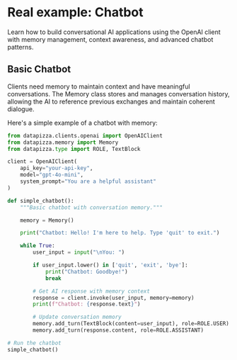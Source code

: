 # Real example: Chatbot

Learn how to build conversational AI applications using the OpenAI client with memory management, context awareness, and advanced chatbot patterns.

## Basic Chatbot


Clients need memory to maintain context and have meaningful conversations. The Memory class stores and manages conversation history, allowing the AI to reference previous exchanges and maintain coherent dialogue.

Here's a simple example of a chatbot with memory:

```python
from datapizza.clients.openai import OpenAIClient
from datapizza.memory import Memory
from datapizza.type import ROLE, TextBlock

client = OpenAIClient(
    api_key="your-api-key",
    model="gpt-4o-mini",
    system_prompt="You are a helpful assistant"
)

def simple_chatbot():
    """Basic chatbot with conversation memory."""

    memory = Memory()

    print("Chatbot: Hello! I'm here to help. Type 'quit' to exit.")

    while True:
        user_input = input("\nYou: ")

        if user_input.lower() in ['quit', 'exit', 'bye']:
            print("Chatbot: Goodbye!")
            break

        # Get AI response with memory context
        response = client.invoke(user_input, memory=memory)
        print(f"Chatbot: {response.text}")

        # Update conversation memory
        memory.add_turn(TextBlock(content=user_input), role=ROLE.USER)
        memory.add_turn(response.content, role=ROLE.ASSISTANT)

# Run the chatbot
simple_chatbot()
```

